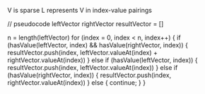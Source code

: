 V is sparse
L represents V in index-value pairings

// pseudocode
leftVector
rightVector
resultVector = []

n = length(leftVector)
for (index = 0, index < n, index++) {
  if (hasValue(leftVector, index) && hasValue(rightVector, index)) {
    resultVector.push(index, leftVector.valueAt(index) + rightVector.valueAt(index))
  } else if (hasValue(leftVector, index)) {
    resultVector.push(index, leftVector.valueAt(index))
  } else if (hasValue(rightVector, index)) {
    resultVector.push(index, rightVector.valueAt(index))
  } else {
    continue;
  }
}
